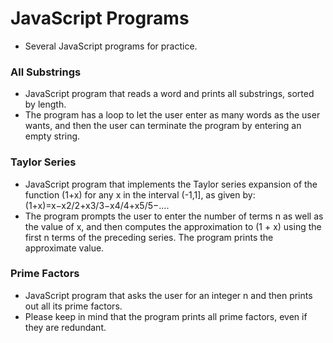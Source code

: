# JavaScript Programs
- Several JavaScript programs for practice.

### All Substrings
 
- JavaScript program that reads a word and prints all substrings, sorted by length.
- The program has a loop to let the user enter as many words as the user wants, and then the user can terminate the program by entering an empty string.
 
### Taylor Series
- JavaScript program that implements the Taylor series expansion of the function (1+x) for any x in the interval (-1,1], as given by:
(1+x)=x−x2/2+x3/3−x4/4+x5/5−....
- The program prompts the user to enter the number of terms n as well as the value of x, and then computes the approximation to (1 + x) using the first n terms of the preceding series. The program prints the approximate value.

### Prime Factors
- JavaScript program that asks the user for an integer n and then prints out all its prime factors.
- Please keep in mind that the program prints all prime factors, even if they are redundant.
